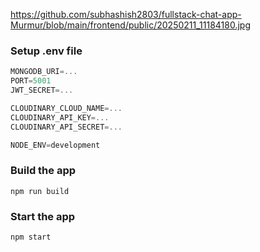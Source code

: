 https://github.com/subhashish2803/fullstack-chat-app-Murmur/blob/main/frontend/public/20250211_11184180.jpg

### Setup .env file

```js
MONGODB_URI=...
PORT=5001
JWT_SECRET=...

CLOUDINARY_CLOUD_NAME=...
CLOUDINARY_API_KEY=...
CLOUDINARY_API_SECRET=...

NODE_ENV=development
```

### Build the app

```shell
npm run build
```

### Start the app

```shell
npm start
```
